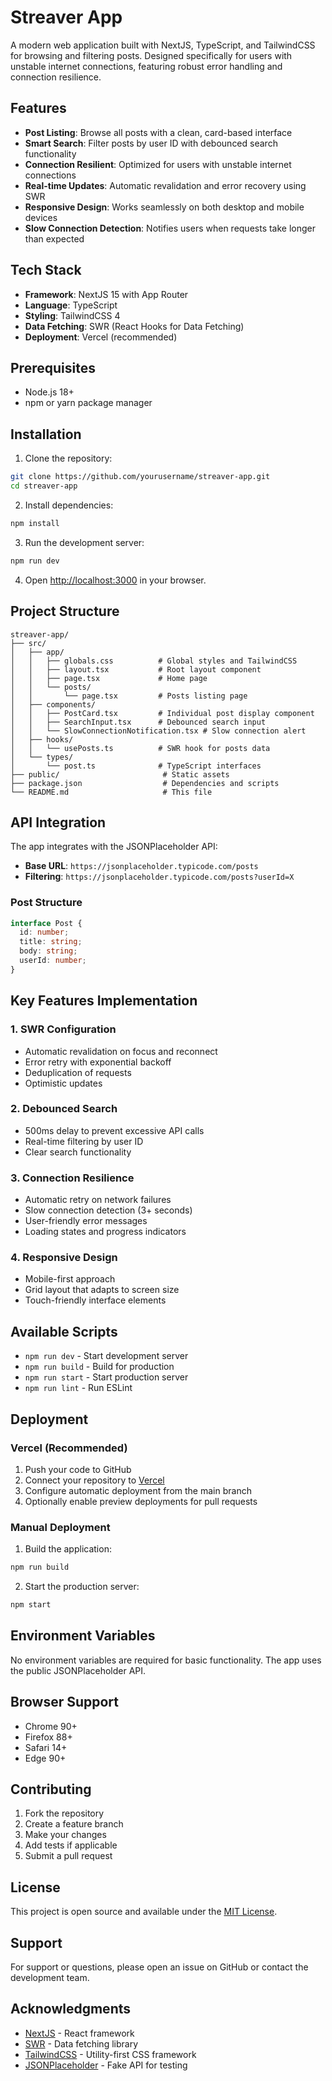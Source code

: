 # Streaver App

A modern web application built with NextJS, TypeScript, and TailwindCSS for browsing and filtering posts. Designed specifically for users with unstable internet connections, featuring robust error handling and connection resilience.

## Features

- **Post Listing**: Browse all posts with a clean, card-based interface
- **Smart Search**: Filter posts by user ID with debounced search functionality
- **Connection Resilient**: Optimized for users with unstable internet connections
- **Real-time Updates**: Automatic revalidation and error recovery using SWR
- **Responsive Design**: Works seamlessly on both desktop and mobile devices
- **Slow Connection Detection**: Notifies users when requests take longer than expected

## Tech Stack

- **Framework**: NextJS 15 with App Router
- **Language**: TypeScript
- **Styling**: TailwindCSS 4
- **Data Fetching**: SWR (React Hooks for Data Fetching)
- **Deployment**: Vercel (recommended)

## Prerequisites

- Node.js 18+ 
- npm or yarn package manager

## Installation

1. Clone the repository:
```bash
git clone https://github.com/yourusername/streaver-app.git
cd streaver-app
```

2. Install dependencies:
```bash
npm install
```

3. Run the development server:
```bash
npm run dev
```

4. Open [http://localhost:3000](http://localhost:3000) in your browser.

## Project Structure

```
streaver-app/
├── src/
│   ├── app/
│   │   ├── globals.css          # Global styles and TailwindCSS
│   │   ├── layout.tsx           # Root layout component
│   │   ├── page.tsx             # Home page
│   │   └── posts/
│   │       └── page.tsx         # Posts listing page
│   ├── components/
│   │   ├── PostCard.tsx         # Individual post display component
│   │   ├── SearchInput.tsx      # Debounced search input
│   │   └── SlowConnectionNotification.tsx # Slow connection alert
│   ├── hooks/
│   │   └── usePosts.ts          # SWR hook for posts data
│   └── types/
│       └── post.ts              # TypeScript interfaces
├── public/                       # Static assets
├── package.json                  # Dependencies and scripts
└── README.md                     # This file
```

## API Integration

The app integrates with the JSONPlaceholder API:
- **Base URL**: `https://jsonplaceholder.typicode.com/posts`
- **Filtering**: `https://jsonplaceholder.typicode.com/posts?userId=X`

### Post Structure
```typescript
interface Post {
  id: number;
  title: string;
  body: string;
  userId: number;
}
```

## Key Features Implementation

### 1. SWR Configuration
- Automatic revalidation on focus and reconnect
- Error retry with exponential backoff
- Deduplication of requests
- Optimistic updates

### 2. Debounced Search
- 500ms delay to prevent excessive API calls
- Real-time filtering by user ID
- Clear search functionality

### 3. Connection Resilience
- Automatic retry on network failures
- Slow connection detection (3+ seconds)
- User-friendly error messages
- Loading states and progress indicators

### 4. Responsive Design
- Mobile-first approach
- Grid layout that adapts to screen size
- Touch-friendly interface elements

## Available Scripts

- `npm run dev` - Start development server
- `npm run build` - Build for production
- `npm run start` - Start production server
- `npm run lint` - Run ESLint

## Deployment

### Vercel (Recommended)

1. Push your code to GitHub
2. Connect your repository to [Vercel](https://vercel.com)
3. Configure automatic deployment from the main branch
4. Optionally enable preview deployments for pull requests

### Manual Deployment

1. Build the application:
```bash
npm run build
```

2. Start the production server:
```bash
npm start
```

## Environment Variables

No environment variables are required for basic functionality. The app uses the public JSONPlaceholder API.

## Browser Support

- Chrome 90+
- Firefox 88+
- Safari 14+
- Edge 90+

## Contributing

1. Fork the repository
2. Create a feature branch
3. Make your changes
4. Add tests if applicable
5. Submit a pull request

## License

This project is open source and available under the [MIT License](LICENSE).

## Support

For support or questions, please open an issue on GitHub or contact the development team.

## Acknowledgments

- [NextJS](https://nextjs.org/) - React framework
- [SWR](https://swr.vercel.app/) - Data fetching library
- [TailwindCSS](https://tailwindcss.com/) - Utility-first CSS framework
- [JSONPlaceholder](https://jsonplaceholder.typicode.com/) - Fake API for testing
